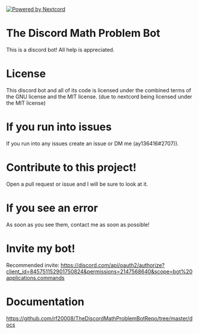 [![Powered by Nextcord](https://custom-icon-badges.herokuapp.com/badge/-Powered%20by%20Nextcord-0d1620?logo=nextcord)](https://github.com/nextcord/nextcord "Powered by Nextcord Python API Wrapper")

# The Discord Math Problem Bot

This is a discord bot! All help is appreciated.

# License


This discord bot and all of its code is licensed under the combined terms of the GNU license and the MIT license. (due to nextcord being licensed under the MIT license)


# If you run into issues
If you run into any issues create an issue or DM me (ay136416#2707)). 

# Contribute to this project!

Open a pull request or issue and I will be sure to look at it.

# If you see an error

As soon as you see them, contact me as soon as possible!

# Invite my bot!

Recommended invite: https://discord.com/api/oauth2/authorize?client_id=845751152901750824&permissions=2147568640&scope=bot%20applications.commands

# Documentation

https://github.com/rf20008/TheDiscordMathProblemBotRepo/tree/master/docs
